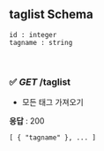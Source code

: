 ## taglist Schema

```
id : integer
tagname : string
```

<br>

### ✅ _GET_ /taglist

- 모든 태그 가져오기

**응답** : 200

```
[ { "tagname" }, ... ]
```
